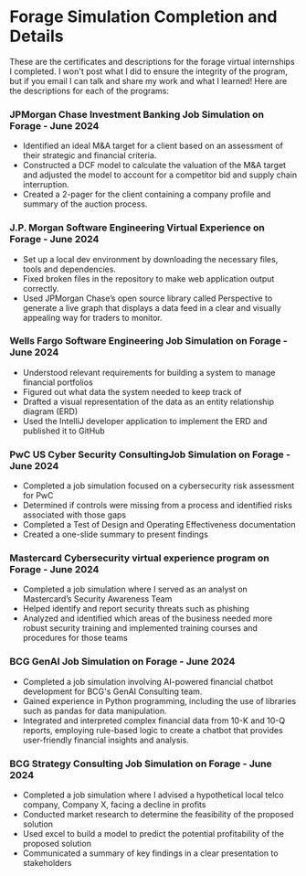 # Forage Simulation Completion and Details

These are the certificates and descriptions for the forage virtual internships I completed. I won't post what I did to ensure the integrity of the program, but if you email I can talk and share my work and what I learned!
Here are the descriptions for each of the programs:

### JPMorgan Chase Investment Banking Job Simulation on Forage - June 2024
 * Identified an ideal M&A target for a client based on an assessment of their
   strategic and financial criteria.
 * Constructed a DCF model to calculate the valuation of the M&A target and
   adjusted the model to account for a competitor bid and supply chain
   interruption.
 * Created a 2-pager for the client containing a company profile and summary of
   the auction process.

### J.P. Morgan Software Engineering Virtual Experience on Forage - June 2024
 * Set up a local dev environment by downloading the necessary files, tools and
   dependencies.
 * Fixed broken files in the repository to make web application output
   correctly.
 * Used JPMorgan Chase’s open source library called Perspective to generate a
   live graph that displays a data feed in a clear and visually appealing way
   for traders to monitor.

### Wells Fargo Software Engineering Job Simulation on Forage - June 2024
 * Understood relevant requirements for building a system to manage financial
   portfolios
 * Figured out what data the system needed to keep track of
 * Drafted a visual representation of the data as an entity relationship diagram
   (ERD)
 * Used the IntelliJ developer application to implement the ERD and published it
   to GitHub

### PwC US Cyber Security ConsultingJob Simulation on Forage - June 2024
 * Completed a job simulation focused on a cybersecurity risk assessment for PwC
 * Determined if controls were missing from a process and identified risks
   associated with those gaps
 * Completed a Test of Design and Operating Effectiveness documentation
 * Created a one-slide summary to present findings

### Mastercard Cybersecurity virtual experience program on Forage - June 2024
 * Completed a job simulation where I served as an analyst on Mastercard’s
   Security Awareness Team 
 * Helped identify and report security threats such as phishing 
 * Analyzed and identified which areas of the business needed more robust
   security training and implemented training courses and procedures for those
   teams

### BCG GenAI Job Simulation on Forage - June 2024
 * Completed a job simulation involving AI-powered financial chatbot development
   for BCG's GenAI Consulting team.
 * Gained experience in Python programming, including the use of libraries such
   as pandas for data manipulation.
 * Integrated and interpreted complex financial data from 10-K and 10-Q reports,
   employing rule-based logic to create a chatbot that provides user-friendly
   financial insights and analysis.
   
### BCG Strategy Consulting Job Simulation on Forage - June 2024
 * Completed a job simulation where I advised a hypothetical local telco
   company, Company X, facing a decline in profits
 * Conducted market research to determine the feasibility of the proposed
   solution
 * Used excel to build a model to predict the potential profitability of the
   proposed solution
 * Communicated a summary of key findings in a clear presentation to
   stakeholders
